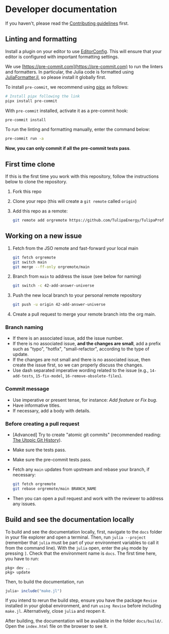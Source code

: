 # Developer documentation

If you haven't, please read the [Contributing guidelines](contributing.md) first.

## Linting and formatting

Install a plugin on your editor to use [EditorConfig](https://editorconfig.org).
This will ensure that your editor is configured with important formatting settings.

We use [https://pre-commit.com](https://pre-commit.com) to run the linters and formatters.
In particular, the Julia code is formatted using [JuliaFormatter.jl](https://github.com/domluna/JuliaFormatter.jl), so please install it globally first.

To install `pre-commit`, we recommend using [pipx](https://pypa.github.io/pipx/) as follows:

```bash
# Install pipx following the link
pipx install pre-commit
```

With `pre-commit` installed, activate it as a pre-commit hook:

```bash
pre-commit install
```

To run the linting and formatting manually, enter the command below:

```bash
pre-commit run -a
```

**Now, you can only commit if all the pre-commit tests pass**.

## First time clone

If this is the first time you work with this repository, follow the instructions below to clone the repository.

1. Fork this repo
2. Clone your repo (this will create a `git remote` called `origin`)
3. Add this repo as a remote:

   ```bash
   git remote add orgremote https://github.com/TulipaEnergy/TulipaProfileFitting.jl
   ```

## Working on a new issue

1. Fetch from the JSO remote and fast-forward your local main

   ```bash
   git fetch orgremote
   git switch main
   git merge --ff-only orgremote/main
   ```

2. Branch from `main` to address the issue (see below for naming)

   ```bash
   git switch -c 42-add-answer-universe
   ```

3. Push the new local branch to your personal remote repository

   ```bash
   git push -u origin 42-add-answer-universe
   ```

4. Create a pull request to merge your remote branch into the org main.

### Branch naming

- If there is an associated issue, add the issue number.
- If there is no associated issue, **and the changes are small**, add a prefix such as "typo", "hotfix", "small-refactor", according to the type of update.
- If the changes are not small and there is no associated issue, then create the issue first, so we can properly discuss the changes.
- Use dash separated imperative wording related to the issue (e.g., `14-add-tests`, `15-fix-model`, `16-remove-obsolete-files`).

### Commit message

- Use imperative or present tense, for instance: *Add feature* or *Fix bug*.
- Have informative titles.
- If necessary, add a body with details.

### Before creating a pull request

- [Advanced] Try to create "atomic git commits" (recommended reading: [The Utopic Git History](https://blog.esciencecenter.nl/the-utopic-git-history-d44b81c09593)).
- Make sure the tests pass.
- Make sure the pre-commit tests pass.
- Fetch any `main` updates from upstream and rebase your branch, if necessary:

   ```bash
   git fetch orgremote
   git rebase orgremote/main BRANCH_NAME
   ```

- Then you can open a pull request and work with the reviewer to address any issues.

## Build and see the documentation locally

To build and see the documentation locally, first, navigate to the `docs` folder in your file explorer and open a terminal. Then, run `julia --project` (remember that `julia` must be part of your environment variables to call it from the command line). With the `julia` open, enter the `pkg` mode by pressing `]`. Check that the environment name is `docs`. The first time here, you have to run:

```julia-pkg
pkg> dev ..
pkg> update
```

Then, to build the documentation, run

```julia
julia> include("make.jl")
```

If you intend to rerun the build step, ensure you have the package `Revise` installed in your global environment, and run `using Revise` before including `make.jl`. Alternatively, close `julia` and reopen it.

After building, the documentation will be available in the folder `docs/build/`. Open the `index.html` file on the browser to see it.
